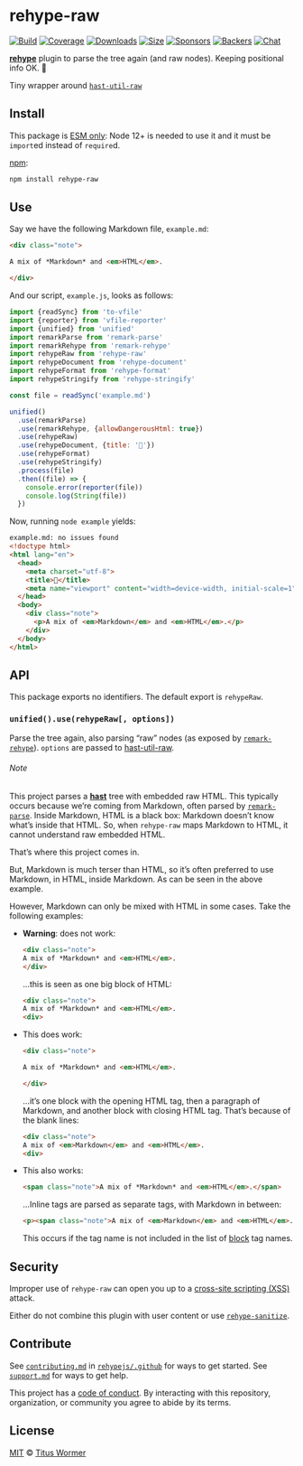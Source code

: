 # rehype-raw

[![Build][build-badge]][build]
[![Coverage][coverage-badge]][coverage]
[![Downloads][downloads-badge]][downloads]
[![Size][size-badge]][size]
[![Sponsors][sponsors-badge]][collective]
[![Backers][backers-badge]][collective]
[![Chat][chat-badge]][chat]

[**rehype**][rehype] plugin to parse the tree again (and raw nodes).
Keeping positional info OK.  🙌

Tiny wrapper around [`hast-util-raw`][raw]

## Install

This package is [ESM only](https://gist.github.com/sindresorhus/a39789f98801d908bbc7ff3ecc99d99c):
Node 12+ is needed to use it and it must be `import`ed instead of `require`d.

[npm][]:

```sh
npm install rehype-raw
```

## Use

Say we have the following Markdown file, `example.md`:

```markdown
<div class="note">

A mix of *Markdown* and <em>HTML</em>.

</div>
```

And our script, `example.js`, looks as follows:

```js
import {readSync} from 'to-vfile'
import {reporter} from 'vfile-reporter'
import {unified} from 'unified'
import remarkParse from 'remark-parse'
import remarkRehype from 'remark-rehype'
import rehypeRaw from 'rehype-raw'
import rehypeDocument from 'rehype-document'
import rehypeFormat from 'rehype-format'
import rehypeStringify from 'rehype-stringify'

const file = readSync('example.md')

unified()
  .use(remarkParse)
  .use(remarkRehype, {allowDangerousHtml: true})
  .use(rehypeRaw)
  .use(rehypeDocument, {title: '🙌'})
  .use(rehypeFormat)
  .use(rehypeStringify)
  .process(file)
  .then((file) => {
    console.error(reporter(file))
    console.log(String(file))
  })
```

Now, running `node example` yields:

```html
example.md: no issues found
<!doctype html>
<html lang="en">
  <head>
    <meta charset="utf-8">
    <title>🙌</title>
    <meta name="viewport" content="width=device-width, initial-scale=1">
  </head>
  <body>
    <div class="note">
      <p>A mix of <em>Markdown</em> and <em>HTML</em>.</p>
    </div>
  </body>
</html>
```

## API

This package exports no identifiers.
The default export is `rehypeRaw`.

### `unified().use(rehypeRaw[, options])`

Parse the tree again, also parsing “raw” nodes (as exposed by
[`remark-rehype`][remark-rehype]).
`options` are passed to [hast-util-raw][raw].

###### Note

This project parses a [**hast**][hast] tree with embedded raw HTML.
This typically occurs because we’re coming from Markdown, often parsed by
[`remark-parse`][remark-parse].
Inside Markdown, HTML is a black box: Markdown doesn’t know what’s inside that
HTML.
So, when `rehype-raw` maps Markdown to HTML, it cannot understand raw embedded
HTML.

That’s where this project comes in.

But, Markdown is much terser than HTML, so it’s often preferred to use Markdown,
in HTML, inside Markdown.
As can be seen in the above example.

However, Markdown can only be mixed with HTML in some cases.
Take the following examples:

*   **Warning**: does not work:

    ```markdown
    <div class="note">
    A mix of *Markdown* and <em>HTML</em>.
    </div>
    ```

    …this is seen as one big block of HTML:

    ```html
    <div class="note">
    A mix of *Markdown* and <em>HTML</em>.
    <div>
    ```

*   This does work:

    ```markdown
    <div class="note">

    A mix of *Markdown* and <em>HTML</em>.

    </div>
    ```

    …it’s one block with the opening HTML tag, then a paragraph of Markdown, and
    another block with closing HTML tag.
    That’s because of the blank lines:

    ```html
    <div class="note">
    A mix of <em>Markdown</em> and <em>HTML</em>.
    <div>
    ```

*   This also works:

    ```markdown
    <span class="note">A mix of *Markdown* and <em>HTML</em>.</span>
    ```

    …Inline tags are parsed as separate tags, with Markdown in between:

    ```html
    <p><span class="note">A mix of <em>Markdown</em> and <em>HTML</em>.</span></p>
    ```

    This occurs if the tag name is not included in the list of [block][] tag
    names.

## Security

Improper use of `rehype-raw` can open you up to a
[cross-site scripting (XSS)][xss] attack.

Either do not combine this plugin with user content or use
[`rehype-sanitize`][sanitize].

## Contribute

See [`contributing.md`][contributing] in [`rehypejs/.github`][health] for ways
to get started.
See [`support.md`][support] for ways to get help.

This project has a [code of conduct][coc].
By interacting with this repository, organization, or community you agree to
abide by its terms.

## License

[MIT][license] © [Titus Wormer][author]

<!-- Definitions -->

[build-badge]: https://github.com/rehypejs/rehype-raw/workflows/main/badge.svg

[build]: https://github.com/rehypejs/rehype-raw/actions

[coverage-badge]: https://img.shields.io/codecov/c/github/rehypejs/rehype-raw.svg

[coverage]: https://codecov.io/github/rehypejs/rehype-raw

[downloads-badge]: https://img.shields.io/npm/dm/rehype-raw.svg

[downloads]: https://www.npmjs.com/package/rehype-raw

[size-badge]: https://img.shields.io/bundlephobia/minzip/rehype-raw.svg

[size]: https://bundlephobia.com/result?p=rehype-raw

[sponsors-badge]: https://opencollective.com/unified/sponsors/badge.svg

[backers-badge]: https://opencollective.com/unified/backers/badge.svg

[collective]: https://opencollective.com/unified

[chat-badge]: https://img.shields.io/badge/chat-discussions-success.svg

[chat]: https://github.com/rehypejs/rehype/discussions

[npm]: https://docs.npmjs.com/cli/install

[health]: https://github.com/rehypejs/.github

[contributing]: https://github.com/rehypejs/.github/blob/HEAD/contributing.md

[support]: https://github.com/rehypejs/.github/blob/HEAD/support.md

[coc]: https://github.com/rehypejs/.github/blob/HEAD/code-of-conduct.md

[license]: license

[author]: https://wooorm.com

[rehype]: https://github.com/rehypejs/rehype

[hast]: https://github.com/syntax-tree/hast

[raw]: https://github.com/syntax-tree/hast-util-raw

[remark-parse]: https://github.com/remarkjs/remark/blob/HEAD/packages/remark-parse

[remark-rehype]: https://github.com/remarkjs/remark-rehype

[block]: https://github.com/remarkjs/remark/blob/HEAD/packages/remark-parse/lib/block-elements.js

[xss]: https://en.wikipedia.org/wiki/Cross-site_scripting

[sanitize]: https://github.com/rehypejs/rehype-sanitize
